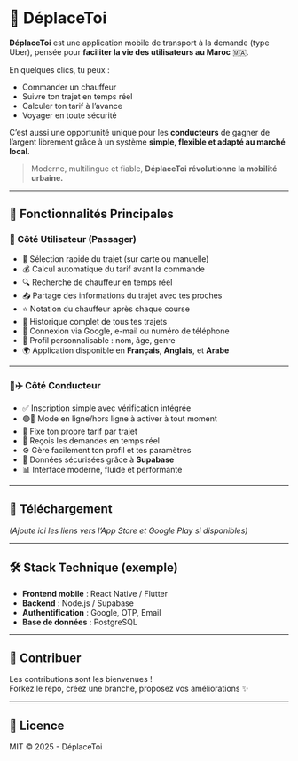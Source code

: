 # 📱 DéplaceToi

**DéplaceToi** est une application mobile de transport à la demande (type Uber), pensée pour **faciliter la vie des utilisateurs au Maroc** 🇲🇦.

En quelques clics, tu peux :
- Commander un chauffeur
- Suivre ton trajet en temps réel
- Calculer ton tarif à l’avance
- Voyager en toute sécurité

C’est aussi une opportunité unique pour les **conducteurs** de gagner de l’argent librement grâce à un système **simple, flexible et adapté au marché local**.

> Moderne, multilingue et fiable, **DéplaceToi révolutionne la mobilité urbaine.**

---

## 🚀 Fonctionnalités Principales

### 👤 Côté Utilisateur (Passager)
- 📍 Sélection rapide du trajet (sur carte ou manuelle)
- 💰 Calcul automatique du tarif avant la commande
- 🔍 Recherche de chauffeur en temps réel
- 📤 Partage des informations du trajet avec tes proches
- ⭐ Notation du chauffeur après chaque course
- 📂 Historique complet de tous tes trajets
- 🔐 Connexion via Google, e-mail ou numéro de téléphone
- 📝 Profil personnalisable : nom, âge, genre
- 🌍 Application disponible en **Français**, **Anglais**, et **Arabe**

---

### 🧑✈️ Côté Conducteur
- ✅ Inscription simple avec vérification intégrée
- 🟢🔴 Mode en ligne/hors ligne à activer à tout moment
- 💸 Fixe ton propre tarif par trajet
- 📱 Reçois les demandes en temps réel
- ⚙️ Gère facilement ton profil et tes paramètres
- 🔐 Données sécurisées grâce à **Supabase**
- 📊 Interface moderne, fluide et performante

---

## 📲 Téléchargement

*(Ajoute ici les liens vers l’App Store et Google Play si disponibles)*

---

## 🛠️ Stack Technique (exemple)
- **Frontend mobile** : React Native / Flutter
- **Backend** : Node.js / Supabase
- **Authentification** : Google, OTP, Email
- **Base de données** : PostgreSQL

---

## 🙌 Contribuer

Les contributions sont les bienvenues !  
Forkez le repo, créez une branche, proposez vos améliorations ✨

---

## 📄 Licence

MIT © 2025 - DéplaceToi
